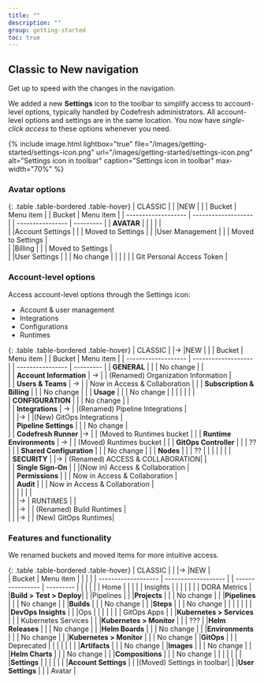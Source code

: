 ```yaml
---
title: ""
description: ""
group: getting-started
toc: true
---
```


## Classic to New navigation
Get up to speed with the changes in the navigation.

We added a new **Settings** icon to the toolbar to simplify access to account-level options, typically handled by Codefresh administrators.
All account-level options and settings are in the same location. You now have _single-click access_ to these options whenever you need.



{% include 
  image.html 
  lightbox="true" 
  file="/images/getting-started/settings-icon.png" 
  url="/images/getting-started/settings-icon.png" 
  alt="Settings icon in toolbar" 
  caption="Settings icon in toolbar"
    max-width="70%" 
%}

### Avatar options

{: .table .table-bordered .table-hover}
|  CLASSIC             |                               |  |NEW              |             |
|  Bucket              | Menu item                     | | Bucket        |  Menu item           | 
| -------------------  | -------------------           |  | ---------------- | ---------  | 
| **AVATAR**           |                              |  |                  |            |     
|                       |Account Settings              |  |                  | Moved to Settings  |
|                       |User Management               |  |                  | Moved to Settings  |               
|                       |Billing                       |  |                  | Moved to Settings  |             
|                       |User Settings                 |  |                  | No change                 |
|                       |                              |  |                  | Git Personal Access Token |

### Account-level options

Access account-level options through the Settings icon: 
* Account & user management
* Integrations
* Configurations
* Runtimes



{: .table .table-bordered .table-hover}
|  CLASSIC             |                               |&rarr; |NEW           |           |
|  Bucket              | Menu item                     | |      Bucket        |  Menu item           | 
| -------------------  | -------------------           |  | ----------------  | ---------     | 
| **GENERAL**          |                               |  | No change         |                          |       
|                      | **Account Information**       | &rarr; |                   | (Renamed) Organization Information |       
|                      | **Users & Teams**             | &rarr; |                   | Now in Access & Collaboration |
|                      | **Subscription & Billing**    |  |                   | No change                |
|                      | **Usage**                     |  |                   | No change                |
|                      |                               |  |                   |                          |       
| **CONFIGURATION**    |                               |  | No change         |                          |       
|                      | **Integrations**              | &rarr; |                   |(Renamed) Pipeline Integrations |       
|                      |                               |&rarr;  |                   |(New) GitOps Integrations |       
|                      | **Pipeline Settings**         |  |                   | No change                |       
|                      | **Codefresh Runner**          |&rarr;  |                   | (Moved to Runtimes bucket |
|                      | **Runtime Environments**      | &rarr; |                   | (Moved) Runtimes bucket |
|                      | **GitOps Controller**         |  |                   |  ??                       |
|                      | **Shared Configuration**      |  |                   | No change                |
|                      | **Nodes**                     |  |                   | ??                       |
|                      |                               |  |                   |                          |       
| **SECURITY**         |                               |&rarr;  | (Renamed) ACCESS & COLLABORATION|            |       
|                      | **Single Sign-On**            |  |                   |(Now in) Access & Collaboration |       
|                      | **Permissions**               |  |                   | Now in Access & Collaboration  |       
|                      | **Audit**                     |  |                   | Now in Access & Collaboration  |       
|                      |                               |  |                   |                          |       
|                      |                               |&rarr;  | RUNTIMES    |                                |       
|                      |                               |&rarr;  |                   | (Renamed) Build Runtimes  |       
|                      |                               |&rarr;  |                   |  (New) GitOps Runtimes|       



### Features and functionality
We renamed buckets and moved items for more intuitive access. 

{: .table .table-bordered .table-hover}
|  CLASSIC             |                         | |&rarr;              |NEW          |    
|  Bucket              | Menu item               | |                    |            | 
| -------------------  | -------------------     |  | ----------------  | ---------  | 
|                       |                        | |                    |  Home      |
|                       |                        | | Insights       |            |
|                       |                        | |               | DORA Metrics |
|**Build > Test > Deploy**|                      | |Pipelines      |
|                       |**Projects**            | |               | No change  |
|                       |**Pipelines**           | |               | No change  |
|                       |**Builds**              | |              | No change  |
|                       |**Steps**               | |               | No change  |
|                       |                        | |               |            |
|**DevOps Insights**    |                        | |Ops            |            |
|                       |                        | |                | GitOps Apps | 
|                       |**Kubernetes > Services** | |               | Kubernetes Services |
|                       |**Kubernetes > Monitor** | |               | ???
|                       |**Helm Releases**        | |               | No change  |
|                       |**Helm Boards**          | |               | No change  |
|                       |**Environments**         | |               | No change |
|                       |**Kubernetes > Monitor** | |               | No change
|                       |**GitOps**               | |               | Deprecated  |
|                       |                         | |               |            |
|**Artifacts**          |                         | | No change
|                       |**Images**               | |               |  No change |
|                       |**Helm Charts**          | |               |  No change |
|                       |**Compositions**         | |               |  No change |
|                       |                         | |               |            |
|**Settings**           |                         | |               |            |
|                       |**Account Settings**     | |               |(Moved) Settings in toolbar|
|                       |**User Settings**        | |               | Avatar     |


